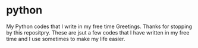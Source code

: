 # python
My Python codes that I write in my free time 
Greetings. Thanks for stopping by this repositpry. These are jsut a few codes that I have written in my free time and I use sometimes to make my life easier. 
